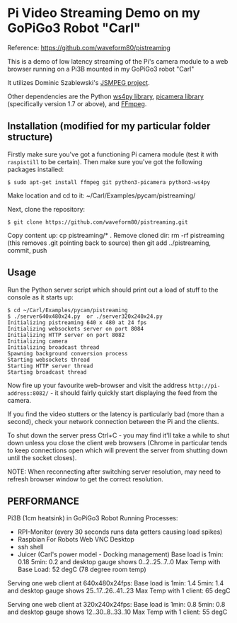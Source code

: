 # Pi Video Streaming Demo on my GoPiGo3 Robot "Carl"

Reference:  https://github.com/waveform80/pistreaming


This is a demo of low latency streaming of the Pi's camera module to
a web browser running on a Pi3B mounted in my GoPiGo3 robot "Carl"

It utilizes Dominic Szablewski's 
[JSMPEG project](https://github.com/phoboslab/jsmpeg). 

Other dependencies are the Python [ws4py library](http://ws4py.readthedocs.org/), 
[picamera library](http://picamera.readthedocs.org/) (specifically version 1.7 or above),
and [FFmpeg](http://ffmpeg.org).


## Installation  (modified for my particular folder structure)

Firstly make sure you've got a functioning Pi camera module (test it with
`raspistill` to be certain). Then make sure you've got the following packages
installed:

    $ sudo apt-get install ffmpeg git python3-picamera python3-ws4py

Make location and cd to it:  ~/Carl/Examples/pycam/pistreaming/

Next, clone the repository:

    $ git clone https://github.com/waveform80/pistreaming.git

Copy content up:  cp pistreaming/* .
Remove cloned dir: rm -rf pistreaming
(this removes .git pointing back to source)
then git add ../pistreaming, commit, push


## Usage

Run the Python server script which should print out a load of stuff
to the console as it starts up:

    $ cd ~/Carl/Examples/pycam/pistreaming
    $ ./server640x480x24.py  or ./server320x240x24.py
    Initializing pistreaming 640 x 480 at 24 fps
    Initializing websockets server on port 8084
    Initializing HTTP server on port 8082
    Initializing camera
    Initializing broadcast thread
    Spawning background conversion process
    Starting websockets thread
    Starting HTTP server thread
    Starting broadcast thread

Now fire up your favourite web-browser and visit the address
`http://pi-address:8082/` - it should fairly quickly start displaying the feed
from the camera. 

If you find the video stutters or the latency is particularly bad (more than a
second), check your network connection between the Pi and the clients.

To shut down the server press Ctrl+C - you may find it'll take a while
to shut down unless you close the client web browsers (Chrome in particular
tends to keep connections open which will prevent the server from shutting down
until the socket closes).

NOTE: When reconnecting after switching server resolution, may need to refresh browser 
window to get the correct resolution.


## PERFORMANCE

Pi3B (1cm heatsink) in GoPiGo3 Robot
Running Processes:
- RPI-Monitor (every 30 seconds runs data getters causing load spikes)
- Raspbian For Robots Web VNC Desktop
- ssh shell
- Juicer (Carl's power model - Docking management)
Base load is 1min: 0.18  5min: 0.2 and desktop gauge shows 0..2..25..7..0
Max Temp with Base Load: 52 degC (78 degree room temp)

Serving one web client at 640x480x24fps:
Base load is 1min: 1.4 5min: 1.4 and desktop gauge shows 25..17..26..41..23
Max Temp with 1 client: 65 degC

Serving one web client at 320x240x24fps:
Base load is 1min: 0.8 5min: 0.8 and desktop gauge shows 12..30..8..33..10
Max Temp with 1 client: 55 degC



